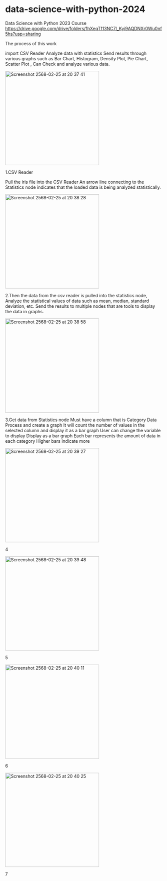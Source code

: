 # data-science-with-python-2024
Data Science with Python 2023 Course
https://drive.google.com/drive/folders/1hXeqTf13NC7l_Kyi9AQDNXr0Wu0nf5hs?usp=sharing

The process of this work

import CSV Reader
Analyze data with statistics
Send results through various graphs such as Bar Chart, Histogram, Density Plot, Pie Chart, Scatter Plot , Can Check and analyze various data.

<img width="300" alt="Screenshot 2568-02-25 at 20 37 41" src="https://github.com/user-attachments/assets/5c24282c-3451-41fc-85cc-f255ec637267" />

1.CSV Reader

Pull the iris file into the CSV Reader An arrow line connecting to the Statistics node indicates that the loaded data is being analyzed statistically.

<img width="300" alt="Screenshot 2568-02-25 at 20 38 28" src="https://github.com/user-attachments/assets/0a2c781b-b6f5-4f42-b9a1-26cdb518dde6" />

2.Then the data from the csv reader is pulled into the statistics node, Analyze the statistical values ​​of data such as mean, median, standard deviation, etc.
Send the results to multiple nodes that are tools to display the data in graphs.

<img width="300" alt="Screenshot 2568-02-25 at 20 38 58" src="https://github.com/user-attachments/assets/bed25c49-0959-4f6c-ad6a-a8f6358d65e3" />

3.Get data from Statistics node Must have a column that is Category Data
Process and create a graph It will count the number of values ​​in the selected column 
and display it as a bar graph User can change the variable to display
Display as a bar graph Each bar represents the amount of data in each category
Higher bars indicate more

<img width="300" alt="Screenshot 2568-02-25 at 20 39 27" src="https://github.com/user-attachments/assets/ea329011-3339-4bbd-8c56-27449042fb15" />

4

<img width="300" alt="Screenshot 2568-02-25 at 20 39 48" src="https://github.com/user-attachments/assets/557b259e-656c-4c40-83de-ed300a4c632b" />

5

<img width="300" alt="Screenshot 2568-02-25 at 20 40 11" src="https://github.com/user-attachments/assets/485103dd-b396-4c6a-89c2-9431e42f4395" />

6

<img width="300" alt="Screenshot 2568-02-25 at 20 40 25" src="https://github.com/user-attachments/assets/5eca7b11-4c6a-43f8-848a-bae7bef0c54a" />

7
